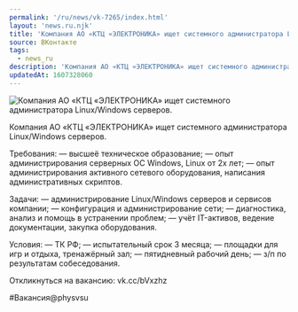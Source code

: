 ```yaml
---
permalink: '/ru/news/vk-7265/index.html'
layout: 'news.ru.njk'
title: 'Компания АО «КТЦ «ЭЛЕКТРОНИКА» ищет системного администратора Linux/Windows серверов.'
source: ВКонтакте
tags:
  - news_ru
description: 'Компания АО «КТЦ «ЭЛЕКТРОНИКА» ищет системного администратора Linux/Windows серверов.'
updatedAt: 1607328060
---
```

![Компания АО «КТЦ «ЭЛЕКТРОНИКА» ищет системного администратора Linux/Windows серверов.](https://sun9-6.userapi.com/impg/Ms7iBfPcSHwjlAuLFDiiTwoh-Eg7Pfa9PJ7OKQ/6P-pw9Kn1eU.jpg?size=1280x720&quality=96&proxy=1&sign=7d98ed08dd3bc41deded93a42a61a43c&c_uniq_tag=dwhIda5HVmNM07XSQ90n8Rvy09nVVrc-9JPxCwTOwnM&type=album)

Компания АО «КТЦ «ЭЛЕКТРОНИКА» ищет системного администратора Linux/Windows серверов.

Требования:
— высшеё техническое образование;
— опыт администрирования серверных ОС Windows, Linux от 2х лет;
— опыт администрирования активного сетевого оборудования, написания административных скриптов.

Задачи:
— администрирование Linux/Windows серверов и сервисов компании;
— конфигурация и администрирование сети;
— диагностика, анализ и помощь в устранении проблем;
— учёт IT-активов, ведение документации, закупка оборудования.

Условия:
— ТК РФ;
— испытательный срок 3 месяца;
— площадки для игр и отдыха, тренажёрный зал;
— пятидневный рабочий день;
— з/п по результатам собеседования.

Откликнуться на вакансию: vk.cc/bVxzhz

#Вакансия@physvsu
